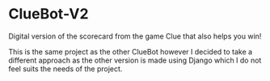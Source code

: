 # ClueBot-V2
Digital version of the scorecard from the game Clue that also helps you win!

This is the same project as the other ClueBot however I decided to take a different approach as the other version is made using Django which I do not feel suits the needs of the project.
